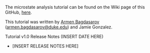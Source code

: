 The microstate analysis tutorial can be found on the Wiki page of this GitHub, [here](https://github.com/jamiegonzalez/idk/wiki).

This tutorial was written by [Armen Bagdasarov](https://scholar.google.com/citations?user=6IB0vQMAAAAJ&hl=en) (armen.bagdasarov@duke.edu) and Jamie Gonzalez.

Tutorial v1.0 Release Notes (INSERT DATE HERE)
* [INSERT RELEASE NOTES HERE]
